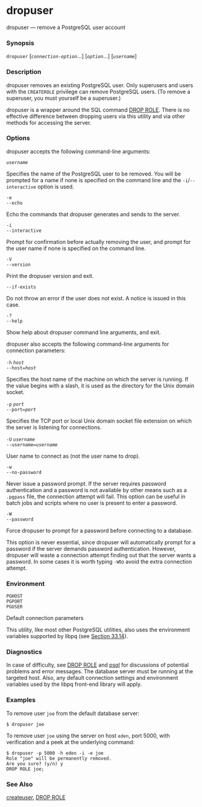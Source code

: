 # dropuser

dropuser — remove a PostgreSQL user account

### Synopsis

`dropuser` \[_`connection-option`_...\] \[_`option`_...\] \[_`username`_\]

### Description

dropuser removes an existing PostgreSQL user. Only superusers and users with the `CREATEROLE` privilege can remove PostgreSQL users. \(To remove a superuser, you must yourself be a superuser.\)

dropuser is a wrapper around the SQL command [DROP ROLE](https://www.postgresql.org/docs/10/static/sql-droprole.html). There is no effective difference between dropping users via this utility and via other methods for accessing the server.

### Options

dropuser accepts the following command-line arguments:

_`username`_

Specifies the name of the PostgreSQL user to be removed. You will be prompted for a name if none is specified on the command line and the `-i`/`--interactive` option is used.

`-e`  
`--echo`

Echo the commands that dropuser generates and sends to the server.

`-i`  
`--interactive`

Prompt for confirmation before actually removing the user, and prompt for the user name if none is specified on the command line.

`-V`  
`--version`

Print the dropuser version and exit.

`--if-exists`

Do not throw an error if the user does not exist. A notice is issued in this case.

`-?`  
`--help`

Show help about dropuser command line arguments, and exit.

dropuser also accepts the following command-line arguments for connection parameters:

`-h` _`host`_  
`--host=`_`host`_

Specifies the host name of the machine on which the server is running. If the value begins with a slash, it is used as the directory for the Unix domain socket.

`-p` _`port`_  
`--port=`_`port`_

Specifies the TCP port or local Unix domain socket file extension on which the server is listening for connections.

`-U` _`username`_  
`--username=`_`username`_

User name to connect as \(not the user name to drop\).

`-w`  
`--no-password`

Never issue a password prompt. If the server requires password authentication and a password is not available by other means such as a `.pgpass` file, the connection attempt will fail. This option can be useful in batch jobs and scripts where no user is present to enter a password.

`-W`  
`--password`

Force dropuser to prompt for a password before connecting to a database.

This option is never essential, since dropuser will automatically prompt for a password if the server demands password authentication. However, dropuser will waste a connection attempt finding out that the server wants a password. In some cases it is worth typing `-W`to avoid the extra connection attempt.

### Environment

`PGHOST`  
`PGPORT`  
`PGUSER`

Default connection parameters

This utility, like most other PostgreSQL utilities, also uses the environment variables supported by libpq \(see [Section 33.14](https://www.postgresql.org/docs/10/static/libpq-envars.html)\).

### Diagnostics

In case of difficulty, see [DROP ROLE](https://www.postgresql.org/docs/10/static/sql-droprole.html) and [psql](https://www.postgresql.org/docs/10/static/app-psql.html) for discussions of potential problems and error messages. The database server must be running at the targeted host. Also, any default connection settings and environment variables used by the libpq front-end library will apply.

### Examples

To remove user `joe` from the default database server:

```text
$ dropuser joe
```

To remove user `joe` using the server on host `eden`, port 5000, with verification and a peek at the underlying command:

```text
$ dropuser -p 5000 -h eden -i -e joe
Role "joe" will be permanently removed.
Are you sure? (y/n) y
DROP ROLE joe;
```

### See Also

[createuser](createuser.md), [DROP ROLE](../sql-commands/drop-role.md)


